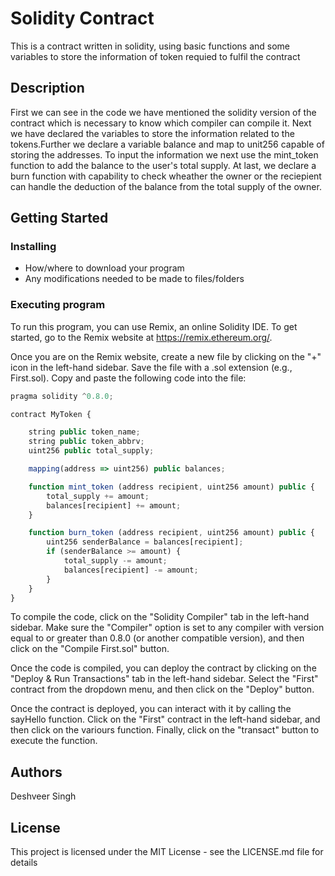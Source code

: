 # Solidity Contract

This is a contract written in solidity, using basic functions and some variables to store the information of token requied to fulfil the contract

## Description

First we can see in the code we have mentioned the solidity version of the contract which is necessary to know which compiler can compile it. Next we have declared the variables to store the information related to the tokens.Further we declare a variable balance and map to unit256 capable of storing the addresses. To input the information we next use the mint_token function to add the balance to the user's total supply. At last, we declare a burn function with capability to check wheather the owner or the reciepient can handle the deduction of the balance from the total supply of the owner.

## Getting Started

### Installing

* How/where to download your program
* Any modifications needed to be made to files/folders

### Executing program

To run this program, you can use Remix, an online Solidity IDE. To get started, go to the Remix website at https://remix.ethereum.org/.

Once you are on the Remix website, create a new file by clicking on the "+" icon in the left-hand sidebar. Save the file with a .sol extension (e.g., First.sol). Copy and paste the following code into the file:

```javascript
pragma solidity ^0.8.0;

contract MyToken {

    string public token_name;
    string public token_abbrv;
    uint256 public total_supply;

    mapping(address => uint256) public balances;

    function mint_token (address recipient, uint256 amount) public {
        total_supply += amount;
        balances[recipient] += amount;
    }

    function burn_token (address recipient, uint256 amount) public {
        uint256 senderBalance = balances[recipient];
        if (senderBalance >= amount) {
            total_supply -= amount;
            balances[recipient] -= amount;
        }
    }   
}

```

To compile the code, click on the "Solidity Compiler" tab in the left-hand sidebar. Make sure the "Compiler" option is set to any compiler with version equal to or greater than 0.8.0 (or another compatible version), and then click on the "Compile First.sol" button.

Once the code is compiled, you can deploy the contract by clicking on the "Deploy & Run Transactions" tab in the left-hand sidebar. Select the "First" contract from the dropdown menu, and then click on the "Deploy" button.

Once the contract is deployed, you can interact with it by calling the sayHello function. Click on the "First" contract in the left-hand sidebar, and then click on the variours function. Finally, click on the "transact" button to execute the function.

## Authors

Deshveer Singh

## License

This project is licensed under the MIT License - see the LICENSE.md file for details
